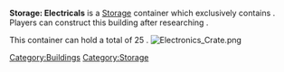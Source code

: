 **Storage: Electricals** is a [Storage](Storage.md "wikilink") container
which exclusively contains [](Electrical_Components.md). Players can construct
this building after researching [](Electrical_Crafting_(Tech).md).

This container can hold a total of 25 [](Electrical_Components.md).
![](Electronics_Crate.png "Electronics_Crate.png")

[Category:Buildings](Category:Buildings "wikilink")
[Category:Storage](Category:Storage "wikilink")